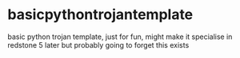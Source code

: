 # basicpythontrojantemplate
basic python trojan template, just for fun, might make it specialise in redstone 5 later but probably going to forget this exists
